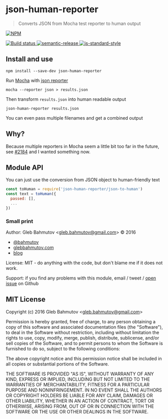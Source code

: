 # json-human-reporter

> Converts JSON from Mocha test reporter to human output

[![NPM][npm-icon] ][npm-url]

[![Build status][ci-image] ][ci-url]
[![semantic-release][semantic-image] ][semantic-url]
[![js-standard-style][standard-image]][standard-url]

## Install and use

```
npm install --save-dev json-human-reporter
```

Run [Mocha](http://mochajs.org/) with [json reporter](http://mochajs.org/#progress)

```
mocha --reporter json > results.json
```

Then transform `results.json` into human readable output

```
json-human-reporter results.json
```

You can even pass multiple filenames and get a combined output

## Why?

Because multiple reporters in Mocha seem a little bit too far in the future, see 
[#2184](https://github.com/mochajs/mocha/pull/2184) and I wanted something now.

## Module API

You can just use the conversion from JSON object to human-friendly text

```js
const toHuman = require('json-human-reporter/json-to-human')
const text = toHuman({
  passed: [],
  ...
})
```

### Small print

Author: Gleb Bahmutov &lt;gleb.bahmutov@gmail.com&gt; &copy; 2016


* [@bahmutov](https://twitter.com/bahmutov)
* [glebbahmutov.com](http://glebbahmutov.com)
* [blog](http://glebbahmutov.com/blog)


License: MIT - do anything with the code, but don't blame me if it does not work.

Support: if you find any problems with this module, email / tweet /
[open issue](https://github.com/bahmutov/json-human-reporter/issues) on Github

## MIT License

Copyright (c) 2016 Gleb Bahmutov &lt;gleb.bahmutov@gmail.com&gt;

Permission is hereby granted, free of charge, to any person
obtaining a copy of this software and associated documentation
files (the "Software"), to deal in the Software without
restriction, including without limitation the rights to use,
copy, modify, merge, publish, distribute, sublicense, and/or sell
copies of the Software, and to permit persons to whom the
Software is furnished to do so, subject to the following
conditions:

The above copyright notice and this permission notice shall be
included in all copies or substantial portions of the Software.

THE SOFTWARE IS PROVIDED "AS IS", WITHOUT WARRANTY OF ANY KIND,
EXPRESS OR IMPLIED, INCLUDING BUT NOT LIMITED TO THE WARRANTIES
OF MERCHANTABILITY, FITNESS FOR A PARTICULAR PURPOSE AND
NONINFRINGEMENT. IN NO EVENT SHALL THE AUTHORS OR COPYRIGHT
HOLDERS BE LIABLE FOR ANY CLAIM, DAMAGES OR OTHER LIABILITY,
WHETHER IN AN ACTION OF CONTRACT, TORT OR OTHERWISE, ARISING
FROM, OUT OF OR IN CONNECTION WITH THE SOFTWARE OR THE USE OR
OTHER DEALINGS IN THE SOFTWARE.

[npm-icon]: https://nodei.co/npm/json-human-reporter.svg?downloads=true
[npm-url]: https://npmjs.org/package/json-human-reporter
[ci-image]: https://travis-ci.org/bahmutov/json-human-reporter.svg?branch=master
[ci-url]: https://travis-ci.org/bahmutov/json-human-reporter
[semantic-image]: https://img.shields.io/badge/%20%20%F0%9F%93%A6%F0%9F%9A%80-semantic--release-e10079.svg
[semantic-url]: https://github.com/semantic-release/semantic-release
[standard-image]: https://img.shields.io/badge/code%20style-standard-brightgreen.svg
[standard-url]: http://standardjs.com/
